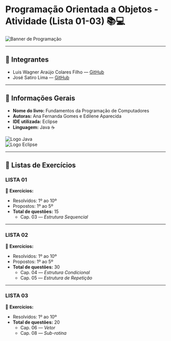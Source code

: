 # Programação Orientada a Objetos - Atividade (Lista 01-03) 📚💻

![Banner de Programação](https://img.freepik.com/free-vector/programming-concept-illustration_114360-1351.jpg)

---

## 👥 Integrantes
- Luis Wagner Araújo Colares Filho — [GitHub](https://github.com/colarin)  
- José Satiro Lima — [GitHub](https://github.com/SatiroDev)

---

## 📖 Informações Gerais
- **Nome do livro:** Fundamentos da Programação de Computadores  
- **Autoras:** Ana Fernanda Gomes e Edilene Aparecida  
- **IDE utilizada:** Eclipse  
- **Linguagem:** Java ☕

![Logo Java](https://cdn.jsdelivr.net/gh/devicons/devicon/icons/java/java-original.svg)  
![Logo Eclipse](https://cdn.jsdelivr.net/gh/devicons/devicon/icons/eclipse/eclipse-original.svg)

---

## 📝 Listas de Exercícios

### LISTA 01  
📌 **Exercícios:**  
- Resolvidos: 1º ao 10º  
- Propostos: 1º ao 5º  
- **Total de questões:** 15  
  - Cap. 03 — *Estrutura Sequencial*

---

### LISTA 02  
📌 **Exercícios:**  
- Resolvidos: 1º ao 10º  
- Propostos: 1º ao 5º  
- **Total de questões:** 30  
  - Cap. 04 — *Estrutura Condicional*  
  - Cap. 05 — *Estrutura de Repetição*

---

### LISTA 03  
📌 **Exercícios:**  
- Resolvidos: 1º ao 10º  
- **Total de questões:** 20  
  - Cap. 06 — *Vetor*  
  - Cap. 08 — *Sub-rotina*
